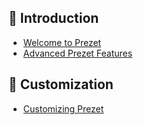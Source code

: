 ## 🚀 Introduction

-   [Welcome to Prezet](welcome-to-prezet)
-   [Advanced Prezet Features](advanced-prezet-features)

## 🎨 Customization

-   [Customizing Prezet](customizing-prezet)
